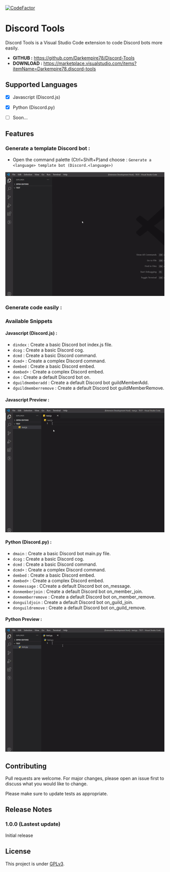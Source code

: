 [![CodeFactor](https://www.codefactor.io/repository/github/darkempire78/discord-tools/badge)](https://www.codefactor.io/repository/github/darkempire78/discord-tools)

# Discord Tools

Discord Tools is a Visual Studio Code extension to code Discord bots more easily.

- **GITHUB :** https://github.com/Darkempire78/Discord-Tools
- **DOWNLOAD :** https://marketplace.visualstudio.com/items?itemName=Darkempire78.discord-tools

## Supported Languages

- [x] Javascript (Discord.js)
- [x] Python (Discord.py)
- [ ] Soon...


## Features

### Generate a template Discord bot : 
- Open the command palette (Ctrl+Shift+P)and choose : `Generate a <language> template bot (Discord.<language>)`

<img src="images/video1.gif" width="500"/>

### Generate code easily :

### Available Snippets

#### Javascript (Discord.js) :

- `dindex` : Create a basic Discord bot index.js file.
- `dcog` : Create a basic Discord cog.
- `dcmd` : Create a basic Discord command.
- `dcmd+` : Create a complex Discord command.
- `dembed` : Create a basic Discord embed.
- `dembed+` : Create a complex Discord embed.
- `don` : Create a default Discord bot on.
- `dguildmemberadd` : Create a default Discord bot guildMemberAdd.
- `dguildmemberremove` : Create a default Discord bot guildMemberRemove.

#### Javascript Preview :
<img src="images/video2.gif" width="500"/>

#### Python (Discord.py) :

- `dmain` : Create a basic Discord bot main.py file.
- `dcog` : Create a basic Discord cog.
- `dcmd` : Create a basic Discord command.
- `dcmd+` : Create a complex Discord command.
- `dembed` : Create a basic Discord embed.
- `dembed+` : Create a complex Discord embed.
- `donmessage` : CCreate a default Discord bot on_message.
- `donmemberjoin` : Create a default Discord bot on_member_join.
- `donmemberremove` : Create a default Discord bot on_member_remove.
- `donguildjoin` : Create a default Discord bot on_guild_join.
- `donguildremove` : Create a default Discord bot on_guild_remove.

#### Python Preview :
<img src="images/video3.gif" width="500"/>


## Contributing

Pull requests are welcome. For major changes, please open an issue first to discuss what you would like to change.

Please make sure to update tests as appropriate.


## Release Notes

### 1.0.0 (Lastest update)

Initial release


## License

This project is under [GPLv3](https://github.com/Darkempire78/Raid-Protect-Discord-Bot/blob/master/LICENSE).
